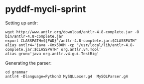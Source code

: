 # pyddf-mycli-sprint

Setting up antlr:

```
wget http://www.antlr.org/download/antlr-4.8-complete.jar -O bin/antlr-4.8-complete.jar 
export CLASSPATH=${PWD}"/antlr-4.8-complete.jar:$CLASSPATH"
alias antlr4='java -Xmx500M -cp "/usr/local/lib/antlr-4.8-complete.jar:$CLASSPATH" org.antlr.v4.Tool'
alias grun='java org.antlr.v4.gui.TestRig'
```

Generating the parser:
```
cd grammar
antlr4 -Dlanguage=Python3 MySQLLexer.g4  MySQLParser.g4
```
